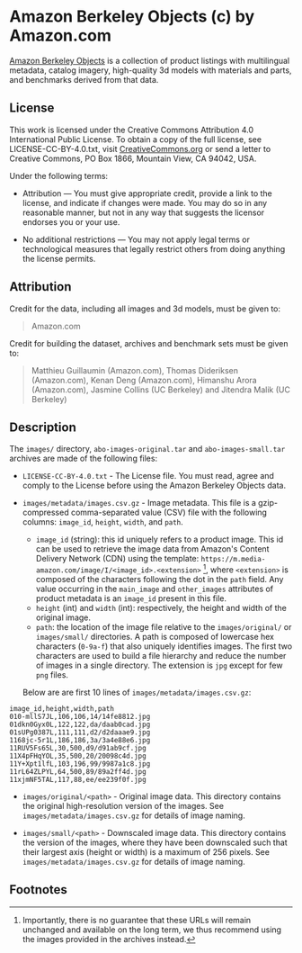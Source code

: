 # Amazon Berkeley Objects (c) by Amazon.com

[Amazon Berkeley Objects](https://amazon-berkeley-objects.s3.us-east-1.amazonaws.com/index.html)
is a collection of product listings with multilingual metadata, catalog
imagery, high-quality 3d models with materials and parts, and benchmarks derived
from that data.

## License

This work is licensed under the Creative Commons Attribution 4.0 International
Public License. To obtain a copy of the full license, see LICENSE-CC-BY-4.0.txt,
visit [CreativeCommons.org](https://creativecommons.org/licenses/by/4.0/)
or send a letter to Creative Commons, PO Box 1866, Mountain View, CA 94042, USA.

Under the following terms:

  * Attribution — You must give appropriate credit, provide a link to the
    license, and indicate if changes were made. You may do so in any reasonable
    manner, but not in any way that suggests the licensor endorses you or your
    use.

  * No additional restrictions — You may not apply legal terms or technological
    measures that legally restrict others from doing anything the license
    permits.
    
## Attribution

Credit for the data, including all images and 3d models, must be given to:

> Amazon.com

Credit for building the dataset, archives and benchmark sets must be given to:

> Matthieu Guillaumin (Amazon.com), Thomas Dideriksen (Amazon.com),
> Kenan Deng (Amazon.com), Himanshu Arora (Amazon.com),
> Jasmine Collins (UC Berkeley) and Jitendra Malik (UC Berkeley)

## Description

The `images/` directory, `abo-images-original.tar` and `abo-images-small.tar`
archives are made of the following files:

  * `LICENSE-CC-BY-4.0.txt` - The License file. You must read, agree and
    comply to the License before using the Amazon Berkeley Objects data.

  * `images/metadata/images.csv.gz` - Image metadata. This file is a
    gzip-compressed comma-separated value (CSV) file with the following
    columns: `image_id`, `height`, `width`, and `path`.
    - `image_id` (string): this id uniquely refers to a product image. This id
      can be used to retrieve the image data from Amazon's Content Delivery
      Network (CDN) using the template:
      `https://m.media-amazon.com/image/I/<image_id>.<extension>` [^1],
      where `<extension>` is composed of the characters following the dot in the
      `path` field. Any value occurring in the `main_image` and `other_images`
      attributes of product metadata is an `image_id` present in this file.
    - `height` (int) and `width` (int): respectively, the height and width of
      the original image.
    - `path`: the location of the image file relative to the `images/original/`
      or `images/small/` directories. A path is composed of lowercase hex
      characters (`0-9a-f`) that also uniquely identifies images. The first two
      characters are used to build a file hierarchy and reduce the number of
      images in a single directory. The extension is `jpg` except for few `png`
      files.
    
    Below are are first 10 lines of `images/metadata/images.csv.gz`:
```
image_id,height,width,path
010-mllS7JL,106,106,14/14fe8812.jpg
01dkn0Gyx0L,122,122,da/daab0cad.jpg
01sUPg0387L,111,111,d2/d2daaae9.jpg
1168jc-5r1L,186,186,3a/3a4e88e6.jpg
11RUV5Fs65L,30,500,d9/d91ab9cf.jpg
11X4pFHqYOL,35,500,20/20098c4d.jpg
11Y+Xpt1lfL,103,196,99/9987a1c8.jpg
11rL64ZLPYL,64,500,89/89a2ff4d.jpg
11xjmNF5TAL,117,88,ee/ee239f0f.jpg
```
      
  * `images/original/<path>` - Original image data. This directory contains the
     original high-resolution version of the images. See
     `images/metadata/images.csv.gz` for details of image naming.

  * `images/small/<path>` - Downscaled image data. This directory contains the
     version of the images, where they have been downscaled such that their
     largest axis (height or width) is a maximum of 256 pixels. See
     `images/metadata/images.csv.gz` for details of image naming.
  
## Footnotes

[^1]: Importantly, there is no guarantee that these URLs will remain unchanged
and available on the long term, we thus recommend using the images provided in
the archives instead.
